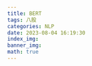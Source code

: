 ```yaml
---
title: BERT
tags: 八股
categories: NLP
date: 2023-08-04 16:19:30
index_img: 
banner_img: 
math: true
---
```


